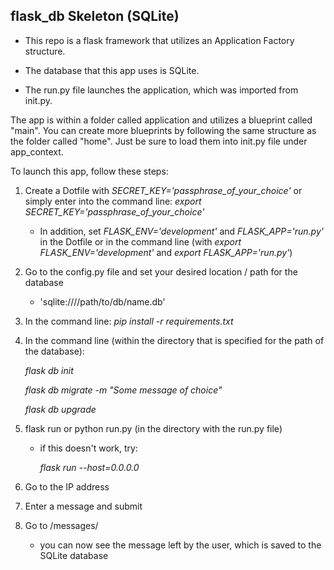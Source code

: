 ## flask_db Skeleton (SQLite)

- This repo is a flask framework that utilizes an Application Factory structure.

- The database that this app uses is SQLite.

- The run.py file launches the application, which was imported from init.py.

The app is within a folder called application and utilizes a blueprint called "main". You can create more blueprints by following the same structure as the folder called "home". Just be sure to load them into init.py file under app_context.

To launch this app, follow these steps:

1. Create a Dotfile with *SECRET_KEY='passphrase_of_your_choice'* or simply enter into the command line: *export SECRET_KEY='passphrase_of_your_choice'*

    - In addition, set *FLASK_ENV='development'* and *FLASK_APP='run.py'* in the Dotfile or in the command line (with *export FLASK_ENV='development'* and *export FLASK_APP='run.py'*)
    
    
2. Go to the config.py file and set your desired location / path for the database

    - 'sqlite:////path/to/db/name.db'
    

3. In the command line: *pip install -r requirements.txt*
    
4. In the command line (within the directory that is specified for the path of the database):

    *flask db init*
    
    *flask db migrate -m "Some message of choice"*
    
    *flask db upgrade*
    
    
5. flask run or python run.py (in the directory with the run.py file)

    - if this doesn't work, try: 

        *flask run --host=0.0.0.0*
    
6. Go to the IP address

7. Enter a message and submit

8. Go to /messages/
    - you can now see the message left by the user, which is saved to the SQLite database


